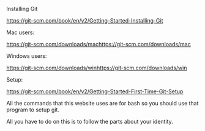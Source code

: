 Installing Git



https://git-scm.com/book/en/v2/Getting-Started-Installing-Git

Mac users:



https://git-scm.com/downloads/machttps://git-scm.com/downloads/mac


Windows users:



https://git-scm.com/downloads/winhttps://git-scm.com/downloads/win



Setup:

https://git-scm.com/book/en/v2/Getting-Started-First-Time-Git-Setup



All the commands that this website uses are for bash so you should use that program to setup git.

All you have to do on this is to follow the parts about your identity.





